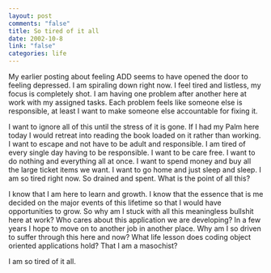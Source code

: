 ```yaml
--- 
layout: post
comments: "false"
title: So tired of it all
date: 2002-10-8
link: "false"
categories: life
---
```

My earlier posting about feeling ADD seems to have opened the door to feeling depressed. I am spiraling down right now. I feel tired and listless, my focus is completely shot. I am having one problem after another here at work with my assigned tasks. Each problem feels like someone else is responsible, at least I want to make someone else accountable for fixing it.

I want to ignore all of this until the stress of it is gone. If I had my Palm here today I would retreat into reading the book loaded on it rather than working. I want to escape and not have to be adult and responsible. I am tired of every single day having to be responsible. I want to be care free. I want to do nothing and everything all at once. I want to spend money and buy all the large ticket items we want. I want to go home and just sleep and sleep. I am so tired right now. So drained and spent. What is the point of all this?

I know that I am here to learn and growth. I know that the essence that is me decided on the major events of this lifetime so that I would have opportunities to grow. So why am I stuck with all this meaningless bullshit here at work? Who cares about this application we are developing? In a few years I hope to move on to another job in another place. Why am I so driven to suffer through this here and now? What life lesson does coding object oriented applications hold? That I am a masochist?

I am so tired of it all.
